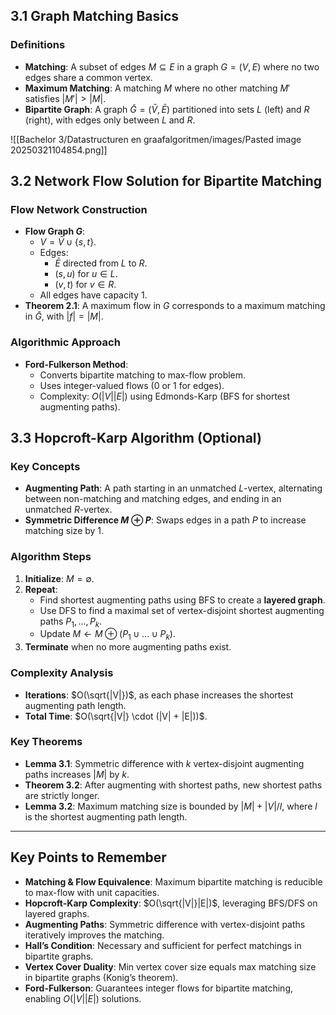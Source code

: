 ## 3.1 Graph Matching Basics

### Definitions

- **Matching**: A subset of edges $M \subseteq E$ in a graph $G = (V, E)$ where no two edges share a common vertex.
- **Maximum Matching**: A matching $M$ where no other matching $M'$ satisfies $|M'| > |M|$.
- **Bipartite Graph**: A graph $\bar{G} = (\bar{V}, \bar{E})$ partitioned into sets $L$ (left) and $R$ (right), with edges only between $L$ and $R$.

![[Bachelor 3/Datastructuren en graafalgoritmen/images/Pasted image 20250321104854.png]]

## 3.2 Network Flow Solution for Bipartite Matching

### Flow Network Construction

- **Flow Graph $G$**:
  - $V = \bar{V} \cup \{s, t\}$.
  - Edges:
    - $\bar{E}$ directed from $L$ to $R$.
    - $(s, u)$ for $u \in L$.
    - $(v, t)$ for $v \in R$.
  - All edges have capacity 1.
- **Theorem 2.1**: A maximum flow in $G$ corresponds to a maximum matching in $\bar{G}$, with $|f| = |M|$.

### Algorithmic Approach

- **Ford-Fulkerson Method**:
  - Converts bipartite matching to max-flow problem.
  - Uses integer-valued flows (0 or 1 for edges).
  - Complexity: $O(|V||E|)$ using Edmonds-Karp (BFS for shortest augmenting paths).

## 3.3 Hopcroft-Karp Algorithm (Optional)

### Key Concepts

- **Augmenting Path**: A path starting in an unmatched $L$-vertex, alternating between non-matching and matching edges, and ending in an unmatched $R$-vertex.
- **Symmetric Difference $M \oplus P$**: Swaps edges in a path $P$ to increase matching size by 1.

### Algorithm Steps

1. **Initialize**: $M = \emptyset$.
2. **Repeat**:
   - Find shortest augmenting paths using BFS to create a **layered graph**.
   - Use DFS to find a maximal set of vertex-disjoint shortest augmenting paths $P_1, \dots, P_k$.
   - Update $M \leftarrow M \oplus (P_1 \cup \dots \cup P_k)$.
3. **Terminate** when no more augmenting paths exist.

### Complexity Analysis

- **Iterations**: $O(\sqrt{|V|})$, as each phase increases the shortest augmenting path length.
- **Total Time**: $O(\sqrt{|V|} \cdot (|V| + |E|))$.

### Key Theorems

- **Lemma 3.1**: Symmetric difference with $k$ vertex-disjoint augmenting paths increases $|M|$ by $k$.
- **Theorem 3.2**: After augmenting with shortest paths, new shortest paths are strictly longer.
- **Lemma 3.2**: Maximum matching size is bounded by $|M| + |V|/l$, where $l$ is the shortest augmenting path length.


---

## Key Points to Remember

- **Matching & Flow Equivalence**: Maximum bipartite matching is reducible to max-flow with unit capacities.
- **Hopcroft-Karp Complexity**: $O(\sqrt{|V|}|E|)$, leveraging BFS/DFS on layered graphs.
- **Augmenting Paths**: Symmetric difference with vertex-disjoint paths iteratively improves the matching.
- **Hall’s Condition**: Necessary and sufficient for perfect matchings in bipartite graphs.
- **Vertex Cover Duality**: Min vertex cover size equals max matching size in bipartite graphs (Konig’s theorem).
- **Ford-Fulkerson**: Guarantees integer flows for bipartite matching, enabling $O(|V||E|)$ solutions.
